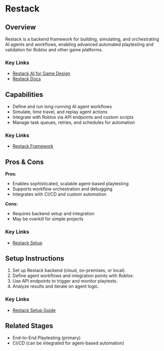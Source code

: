 # Restack

## Overview
Restack is a backend framework for building, simulating, and orchestrating AI agents and workflows, enabling advanced automated playtesting and validation for Roblox and other game platforms.

### Key Links
- [Restack AI for Game Design](https://www.restack.io/p/ai-for-game-design-answer-ai-test-roblox-cat-ai)
- [Restack Docs](https://www.restack.io/docs)

## Capabilities
- Define and run long-running AI agent workflows
- Simulate, time travel, and replay agent actions
- Integrate with Roblox via API endpoints and custom scripts
- Manage task queues, retries, and schedules for automation

### Key Links
- [Restack Framework](https://www.restack.io/docs)

## Pros & Cons
**Pros:**
- Enables sophisticated, scalable agent-based playtesting
- Supports workflow orchestration and debugging
- Integrates with CI/CD and custom automation

**Cons:**
- Requires backend setup and integration
- May be overkill for simple projects

### Key Links
- [Restack Setup](https://www.restack.io/docs)

## Setup Instructions
1. Set up Restack backend (cloud, on-premises, or local).
2. Define agent workflows and integration points with Roblox.
3. Use API endpoints to trigger and monitor playtests.
4. Analyze results and iterate on agent logic.

### Key Links
- [Restack Setup Guide](https://www.restack.io/docs)

## Related Stages
- End-to-End Playtesting (primary)
- CI/CD (can be integrated for agent-based automation) 